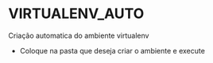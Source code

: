 # VIRTUALENV_AUTO
Criação automatica do ambiente virtualenv

- Coloque na pasta que deseja criar o ambiente e execute
